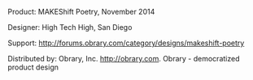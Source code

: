 Product: MAKEShift Poetry, November 2014

Designer: High Tech High, San Diego

Support:  http://forums.obrary.com/category/designs/makeshift-poetry

Distributed by:  Obrary, Inc.  http://obrary.com.  Obrary - democratized product design
